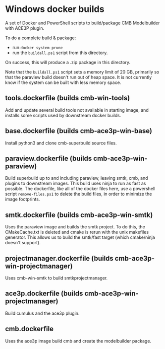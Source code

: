 # Windows docker builds

A set of Docker and PowerShell scripts to build/package CMB Modelbuilder
with ACE3P plugin.

To do a complete build & package:
* run `docker system prune`
* run the `buildall.ps1` script from this directory.

On success, this will produce a .zip package in this directory.

Note that the `buildall.ps1` script sets a memory limit of 20 GB,
primarily so that the paraview build doesn't run out of heap space.
It is not currently know if the system can be built with less
memory space.

## tools.dockerfile (builds cmb-win-tools)
Add and update several build tools not available in starting image,
and installs some scripts used by downstream docker builds.

## base.dockerfile (builds cmb-ace3p-win-base)
Install python3 and clone cmb-superbuild source files.

## paraview.dockerfile (builds cmb-ace3p-win-paraview)
Build superbuild up to and including paraview, leaving smtk, cmb, and
plugins to downstream images. This build uses ninja to run as fast as
possible. The dockerfile, like all of the docker files here, use a
powershell script `remove-files.ps1` to delete the build files, in order
to minimize the image footprints.

## smtk.dockerfile (builds cmb-ace3p-win-smtk)
Uses the paraview image and builds the smtk project. To do this,
the CMakeCache.txt is deleted and cmake is rerun with the unix makefiles
generator. This allows us to build the smtk/fast target (which
cmake/ninja doesn't support).

## projectmanager.dockerfile (builds cmb-ace3p-win-projectmanager)
Uses cmb-win-smtk to build smtkprojectmanager.

## ace3p.dockerfile (builds cmb-ace3p-win-projectmanager)
Build cumulus and the ace3p plugin.

## cmb.dockerfile
Uses the ace3p image build cmb and create the modelbuilder package.
